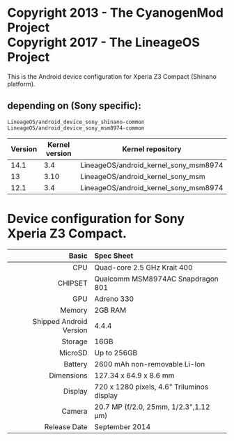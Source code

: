 Copyright 2013 - The CyanogenMod Project  
Copyright 2017 - The LineageOS Project
======================================

This is the Android device configuration for Xperia Z3 Compact (Shinano platform).

depending on (Sony specific):
-----------------------------

    LineageOS/android_device_sony_shinano-common
    LineageOS/android_device_sony_msm8974-common


| Version | Kernel version | Kernel repository                     |
|---------|----------------|---------------------------------------|
| 14.1    | 3.4            | LineageOS/android_kernel_sony_msm8974 |
| 13      | 3.10           | LineageOS/android_kernel_sony_msm     |
| 12.1    | 3.4            | LineageOS/android_kernel_sony_msm8974 |


Device configuration for Sony Xperia Z3 Compact.
================================================

Basic   | Spec Sheet
-------:|:-------------------------
CPU     | Quad-core 2.5 GHz Krait 400
CHIPSET | Qualcomm MSM8974AC Snapdragon 801
GPU     | Adreno 330
Memory  | 2GB RAM
Shipped Android Version | 4.4.4
Storage | 16GB
MicroSD | Up to 256GB
Battery | 2600 mAh non-removable Li-Ion
Dimensions | 127.34 x 64.9 x 8.6 mm
Display | 720 x 1280 pixels, 4.6" Triluminos display
Camera  | 20.7 MP (f/2.0, 25mm, 1/2.3",1.12 µm)
Release Date | September 2014
